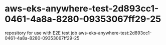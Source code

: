 # aws-eks-anywhere-test-2d893cc1-0461-4a8a-8280-09353067ff29-25
repository for use with E2E test job aws-eks-anywhere-test:2d893cc1-0461-4a8a-8280-09353067ff29-25
